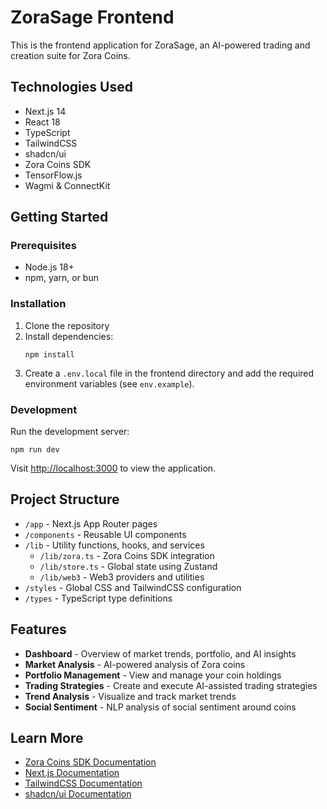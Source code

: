 # ZoraSage Frontend

This is the frontend application for ZoraSage, an AI-powered trading and creation suite for Zora Coins.

## Technologies Used

- Next.js 14
- React 18
- TypeScript
- TailwindCSS
- shadcn/ui
- Zora Coins SDK
- TensorFlow.js
- Wagmi & ConnectKit

## Getting Started

### Prerequisites

- Node.js 18+
- npm, yarn, or bun

### Installation

1. Clone the repository
2. Install dependencies:
   ```
   npm install
   ```
3. Create a `.env.local` file in the frontend directory and add the required environment variables (see `env.example`).

### Development

Run the development server:

   ```
   npm run dev
   ```

Visit [http://localhost:3000](http://localhost:3000) to view the application.

## Project Structure

- `/app` - Next.js App Router pages
- `/components` - Reusable UI components
- `/lib` - Utility functions, hooks, and services
  - `/lib/zora.ts` - Zora Coins SDK integration
  - `/lib/store.ts` - Global state using Zustand
  - `/lib/web3` - Web3 providers and utilities
- `/styles` - Global CSS and TailwindCSS configuration
- `/types` - TypeScript type definitions

## Features

- **Dashboard** - Overview of market trends, portfolio, and AI insights
- **Market Analysis** - AI-powered analysis of Zora coins
- **Portfolio Management** - View and manage your coin holdings
- **Trading Strategies** - Create and execute AI-assisted trading strategies
- **Trend Analysis** - Visualize and track market trends
- **Social Sentiment** - NLP analysis of social sentiment around coins

## Learn More

- [Zora Coins SDK Documentation](https://docs.zora.co/coins/sdk)
- [Next.js Documentation](https://nextjs.org/docs)
- [TailwindCSS Documentation](https://tailwindcss.com/docs)
- [shadcn/ui Documentation](https://ui.shadcn.com)
